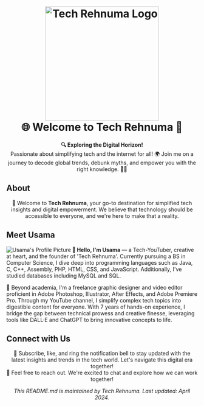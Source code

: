 <!-- Header -->
<h1 align="center">
  <img src="https://yt3.googleusercontent.com/P8q3KEPa4RMZGkZtRzr5wXoUrkE5U8vDERC6Sa6gZfrdBkCR7bcC3CLiQBhpG5DaRVe07b1F=s900-c-k-c0x00ffffff-no-rj" alt="Tech Rehnuma Logo" width="300" height="300" ><br>
  🌐 Welcome to Tech Rehnuma 🚀
</h1>

<!-- Introduction -->
<p align="center">
  <b>🔍 Exploring the Digital Horizon!</b><br>
  Passionate about simplifying tech and the internet for all! 🌍 Join me on a journey to decode global trends, debunk myths, and empower you with the right knowledge. 🧠💡
</p>

<!-- About -->
<h2>About</h2>

<p align="center">
  🚀 Welcome to <b>Tech Rehnuma</b>, your go-to destination for simplified tech insights and digital empowerment. We believe that technology should be accessible to everyone, and we're here to make that a reality.
</p>

<!-- Meet Usama -->
<h2>Meet Usama</h2>

<p>
  <img src="https://fiverr-res.cloudinary.com/image/upload/f_auto,q_auto,t_profile_original/v1/attachments/profile/photo/447a286808c34c9e107321efc8804ec4-1706436784756/55d185d5-1d5e-4f8e-828d-c4bac38d9fe4.png" alt="Usama's Profile Picture" align="left">
  <b>👋 Hello, I'm Usama</b> — a Tech-YouTuber, creative at heart, and the founder of 'Tech Rehnuma'. Currently pursuing a BS in Computer Science, I dive deep into programming languages such as Java, C, C++, Assembly, PHP, HTML, CSS, and JavaScript. Additionally, I've studied databases including MySQL and SQL.
</p>

<p>
  🎨 Beyond academia, I'm a freelance graphic designer and video editor proficient in Adobe Photoshop, Illustrator, After Effects, and Adobe Premiere Pro. Through my YouTube channel, I simplify complex tech topics into digestible content for everyone. With 7 years of hands-on experience, I bridge the gap between technical prowess and creative finesse, leveraging tools like DALL·E and ChatGPT to bring innovative concepts to life.
</p>

<!-- Connect with Us -->
<h2>Connect with Us</h2>

<p align="center">
  🌟 Subscribe, like, and ring the notification bell to stay updated with the latest insights and trends in the tech world. Let's navigate this digital era together!<br>
  📩 Feel free to reach out. We're excited to chat and explore how we can work together!
</p>
<p align="center">
  <i>This README.md is maintained by Tech Rehnuma. Last updated: April 2024.</i>
</p>
